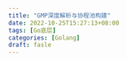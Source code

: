 ```yaml
---
title: "GMP深度解析与协程池构建"
date: 2022-10-25T15:27:13+08:00
tags: [Go底层]
categories: [Golang]
draft: fasle
---
```



